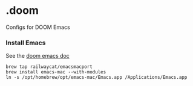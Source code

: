 # .doom
Configs for DOOM Emacs


### Install Emacs

See the [doom emacs doc](https://github.com/doomemacs/doomemacs/blob/master/docs/getting_started.org#on-macos)
```
brew tap railwaycat/emacsmacport
brew install emacs-mac --with-modules
ln -s /opt/homebrew/opt/emacs-mac/Emacs.app /Applications/Emacs.app
```
